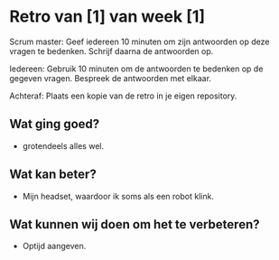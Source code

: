 # Retro van [1] van week [1]
Scrum master: Geef iedereen 10 minuten om zijn antwoorden op deze vragen te bedenken. Schrijf daarna de antwoorden op. 

Iedereen: Gebruik 10 minuten om de antwoorden te bedenken op de gegeven vragen. Bespreek de antwoorden met elkaar.

Achteraf: Plaats een kopie van de retro in je eigen repository.

## Wat ging goed?
 - grotendeels alles wel.

## Wat kan beter?
 - Mijn headset, waardoor ik soms als een robot klink.

## Wat kunnen wij doen om het te verbeteren?
 - Optijd aangeven.
